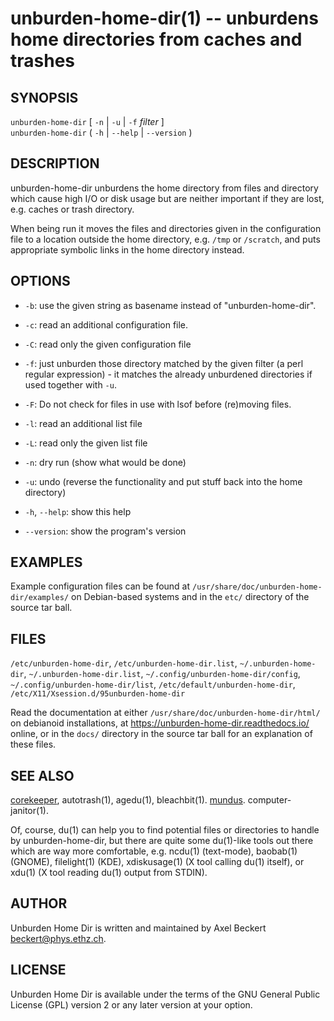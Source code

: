 unburden-home-dir(1) -- unburdens home directories from caches and trashes
==========================================================================

SYNOPSIS
--------

`unburden-home-dir` [ `-n` | `-u` | `-f` _filter_ ]  
`unburden-home-dir` ( `-h` | `--help` | `--version` )

DESCRIPTION
-----------

unburden-home-dir unburdens the home directory from files and
directory which cause high I/O or disk usage but are neither important
if they are lost, e.g. caches or trash directory.

When being run it moves the files and directories given in the
configuration file to a location outside the home directory,
e.g. `/tmp` or `/scratch`, and puts appropriate symbolic links in the
home directory instead.

OPTIONS
-------

* `-b`:
  use the given string as basename instead of "unburden-home-dir".

* `-c`:
  read an additional configuration file.

* `-C`:
  read only the given configuration file

* `-f`:
  just unburden those directory matched by the given filter (a perl
  regular expression) - it matches the already unburdened directories
  if used together with `-u`.

* `-F`:
  Do not check for files in use with lsof before (re)moving files.

* `-l`:
  read an additional list file

* `-L`:
  read only the given list file

* `-n`:
  dry run (show what would be done)

* `-u`:
  undo (reverse the functionality and put stuff back into the home
  directory)

* `-h`, `--help`:
  show this help

* `--version`:
  show the program's version

EXAMPLES
--------

Example configuration files can be found at
`/usr/share/doc/unburden-home-dir/examples/` on Debian-based systems
and in the `etc/` directory of the source tar ball.

FILES
-----

`/etc/unburden-home-dir`, `/etc/unburden-home-dir.list`,
`~/.unburden-home-dir`, `~/.unburden-home-dir.list`,
`~/.config/unburden-home-dir/config`,
`~/.config/unburden-home-dir/list`, `/etc/default/unburden-home-dir`,
`/etc/X11/Xsession.d/95unburden-home-dir`

Read the documentation at either
`/usr/share/doc/unburden-home-dir/html/` on debianoid installations,
at https://unburden-home-dir.readthedocs.io/ online, or in the `docs/`
directory in the source tar ball for an explanation of these files.

SEE ALSO
--------

[corekeeper](http://packages.debian.org/corekeeper), autotrash(1),
agedu(1), bleachbit(1). [mundus](http://www.mundusproject.org/).
computer-janitor(1).

Of, course, du(1) can help you to find potential files or directories
to handle by unburden-home-dir, but there are quite some du(1)-like
tools out there which are way more comfortable, e.g. ncdu(1)
(text-mode), baobab(1) (GNOME), filelight(1) (KDE), xdiskusage(1) (X
tool calling du(1) itself), or xdu(1) (X tool reading du(1) output
from STDIN).

AUTHOR
------

Unburden Home Dir is written and maintained by Axel Beckert
<beckert@phys.ethz.ch>.

LICENSE
-------

Unburden Home Dir is available under the terms of the GNU General
Public License (GPL) version 2 or any later version at your option.
